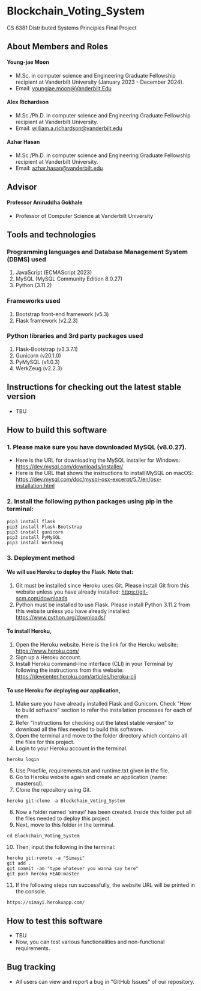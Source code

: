 # Blockchain_Voting_System
CS 6381 Distributed Systems Principles Final Project

## About Members and Roles

#### Young-jae Moon
* M.Sc. in computer science and Engineering Graduate Fellowship recipient at Vanderbilt University (January 2023 - December 2024).
* Email: youngjae.moon@Vanderbilt.Edu

#### Alex Richardson
* M.Sc./Ph.D. in computer science and Engineering Graduate Fellowship recipient at Vanderbilt University.
* Email: william.a.richardson@vanderbilt.edu

#### Azhar Hasan
* M.Sc./Ph.D. in computer science and Engineering Graduate Fellowship recipient at Vanderbilt University.
* Email: azhar.hasan@vanderbilt.edu

## Advisor

#### Professor Aniruddha Gokhale
* Professor of Computer Science at Vanderbilt University

## Tools and technologies

### Programming languages and Database Management System (DBMS) used

1. JavaScript (ECMAScript 2023)
2. MySQL (MySQL Community Edition 8.0.27)
3. Python (3.11.2)

### Frameworks used

1. Bootstrap front-end framework (v5.3)
2. Flask framework (v2.2.3)

### Python libraries and 3rd party packages used

1. Flask-Bootstrap (v3.3.7.1)
2. Gunicorn (v20.1.0)
3. PyMySQL (v1.0.3)
4. WerkZeug (v2.2.3)

## Instructions for checking out the latest stable version

* TBU

## How to build this software

### 1. Please make sure you have downloaded MySQL (v8.0.27).

* Here is the URL for downloading the MySQL installer for Windows: https://dev.mysql.com/downloads/installer/
* Here is the URL that shows the instructions to install MySQL on macOS: https://dev.mysql.com/doc/mysql-osx-excerpt/5.7/en/osx-installation.html 

### 2. Install the following python packages using pip in the terminal:

```
pip3 install flask 
pip3 install Flask-Bootstrap
pip3 install gunicorn
pip3 install PyMySQL
pip3 install Werkzeug
```

### 3. Deployment method

#### We will use Heroku to deploy the Flask. Note that:
 1. Git must be installed since Heroku uses Git. Please install Git from this website unless you have already installed: https://git-scm.com/downloads
 2. Python must be installed to use Flask. Please install Python 3.11.2 from this website unless you have already installed: https://www.python.org/downloads/

#### To install Heroku,
 1. Open the Heroku website. Here is the link for the Heroku website: https://www.heroku.com/
 2. Sign up a Heroku account.
 3. Install Heroku command-line interface (CLI) in your Terminal by following the instructions from this website: https://devcenter.heroku.com/articles/heroku-cli
 
 #### To use Heroku for deploying our application,
1. Make sure you have already installed Flask and Gunicorn. Check "How to build software" section to refer the installation processes for each of them.
2. Refer "Instructions for checking out the latest stable version" to download all the files needed to build this software.
3. Open the terminal and move to the folder directory which contains all the files for this project.
4. Login to your Heroku account in the terminal.
  ```
 heroku login
 ```
5. Use Procfile, requirements.txt and runtime.txt given in the file.
6. Go to Heroku website again and create an application (name: mastersql).
7. Clone the repository using Git.  
 ```
 heroku git:clone -a Blockchain_Voting_System
 ```
8. Now a folder named 'simayi' has been created. Inside this folder put all the files needed to deploy this project. 
9. Next, move to this folder in the terminal.
 ```
 cd Blockchain_Voting_System
 ```
10. Then, input the following in the terminal:
 ```
 heroku git:remote -a "Simayi"
 git add .
 git commit -am "type whatever you wanna say here"
 git push heroku HEAD:master
```
11. If the following steps run successfully, the website URL will be printed in the console. 
```
https://simayi.herokuapp.com/
```

## How to test this software

* TBU
* Now, you can test various functionalities and non-functional requirements. 

## Bug tracking

* All users can view and report a bug in "GitHub Issues" of our repository. 
